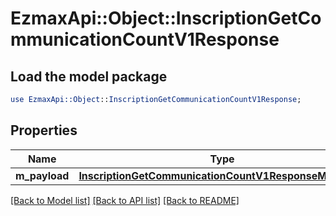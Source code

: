 # EzmaxApi::Object::InscriptionGetCommunicationCountV1Response

## Load the model package
```perl
use EzmaxApi::Object::InscriptionGetCommunicationCountV1Response;
```

## Properties
Name | Type | Description | Notes
------------ | ------------- | ------------- | -------------
**m_payload** | [**InscriptionGetCommunicationCountV1ResponseMPayload**](InscriptionGetCommunicationCountV1ResponseMPayload.md) |  | 

[[Back to Model list]](../README.md#documentation-for-models) [[Back to API list]](../README.md#documentation-for-api-endpoints) [[Back to README]](../README.md)


